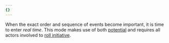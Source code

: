 ```yaml
---
{}
---
```

   
When the exact order and sequence of events become important, it is time to enter _real time_. This mode makes use of both [potential](../Rolling%20Dice/Potential.md) and requires all actors involved to [roll initiative](../Game%20Modes/Rolling%20Initiative.md).